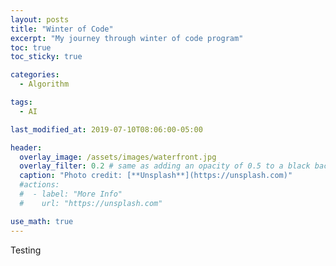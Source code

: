 ```yaml
---
layout: posts
title: "Winter of Code"
excerpt: "My journey through winter of code program"
toc: true
toc_sticky: true

categories:
  - Algorithm

tags:
  - AI

last_modified_at: 2019-07-10T08:06:00-05:00

header:
  overlay_image: /assets/images/waterfront.jpg
  overlay_filter: 0.2 # same as adding an opacity of 0.5 to a black background
  caption: "Photo credit: [**Unsplash**](https://unsplash.com)"
  #actions:
  #  - label: "More Info"
  #    url: "https://unsplash.com"

use_math: true
---
```

Testing